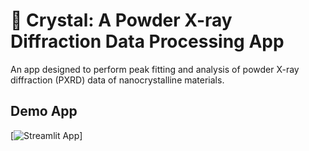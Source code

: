 # 💎 Crystal: A Powder X-ray Diffraction Data Processing App

An app designed to perform peak fitting and analysis of powder X-ray diffraction (PXRD) data of nanocrystalline materials.

## Demo App

[![Streamlit App](https://crystal.streamlit.app/)]
